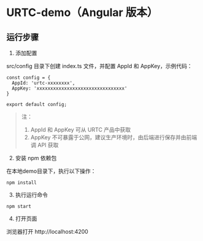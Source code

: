 # URTC-demo（Angular 版本）

## 运行步骤

1. 添加配置

src/config 目录下创建 index.ts 文件，并配置 AppId 和 AppKey，示例代码：

```
const config = {
  AppId: 'urtc-xxxxxxxx',
  AppKey: 'xxxxxxxxxxxxxxxxxxxxxxxxxxxxxxxx'
}

export default config;
```

> 注：
> 
> 1. AppId 和 AppKey 可从 URTC 产品中获取
> 2. AppKey 不可暴露于公网，建议生产环境时，由后端进行保存并由前端调 API 获取

2. 安装 npm 依赖包

在本地demo目录下，执行以下操作：    

```
npm install
```

3. 执行运行命令

```
npm start
```

4. 打开页面

浏览器打开 http://localhost:4200
